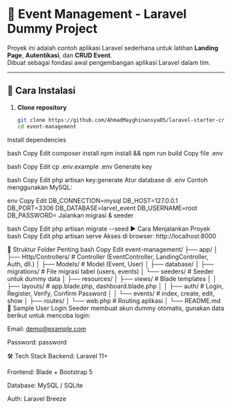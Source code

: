 # 🎉 Event Management - Laravel Dummy Project

Proyek ini adalah contoh aplikasi Laravel sederhana untuk latihan **Landing Page**, **Autentikasi**, dan **CRUD Event**.  
Dibuat sebagai fondasi awal pengembangan aplikasi Laravel dalam tim.

---

## 🚀 Cara Instalasi

1. **Clone repository**
   ```bash
   git clone https://github.com/AhmadMayghinansya05/laravel-starter-crud.git
   cd event-management
Install dependencies

bash
Copy
Edit
composer install
npm install && npm run build
Copy file .env

bash
Copy
Edit
cp .env.example .env
Generate key

bash
Copy
Edit
php artisan key:generate
Atur database di .env
Contoh menggunakan MySQL:

env
Copy
Edit
DB_CONNECTION=mysql
DB_HOST=127.0.0.1
DB_PORT=3306
DB_DATABASE=larvel_event
DB_USERNAME=root
DB_PASSWORD=
Jalankan migrasi & seeder

bash
Copy
Edit
php artisan migrate --seed
▶️ Cara Menjalankan Proyek
bash
Copy
Edit
php artisan serve
Akses di browser: http://localhost:8000

📂 Struktur Folder Penting
bash
Copy
Edit
event-management/
├── app/
│   ├── Http/Controllers/   # Controller (EventController, LandingController, Auth, dll.)
│   ├── Models/             # Model (Event, User)
│
├── database/
│   ├── migrations/         # File migrasi tabel (users, events)
│   └── seeders/            # Seeder untuk dummy data
│
├── resources/
│   ├── views/              # Blade templates
│   │   ├── layouts/        # app.blade.php, dashboard.blade.php
│   │   ├── auth/           # Login, Register, Verify, Confirm Password
│   │   └── events/         # index, create, edit, show
│
├── routes/
│   └── web.php             # Routing aplikasi
│
└── README.md
👤 Sample User Login
Seeder membuat akun dummy otomatis, gunakan data berikut untuk mencoba login:

Email: demo@example.com

Password: password

🛠️ Tech Stack
Backend: Laravel 11+

Frontend: Blade + Bootstrap 5

Database: MySQL / SQLite

Auth: Laravel Breeze
